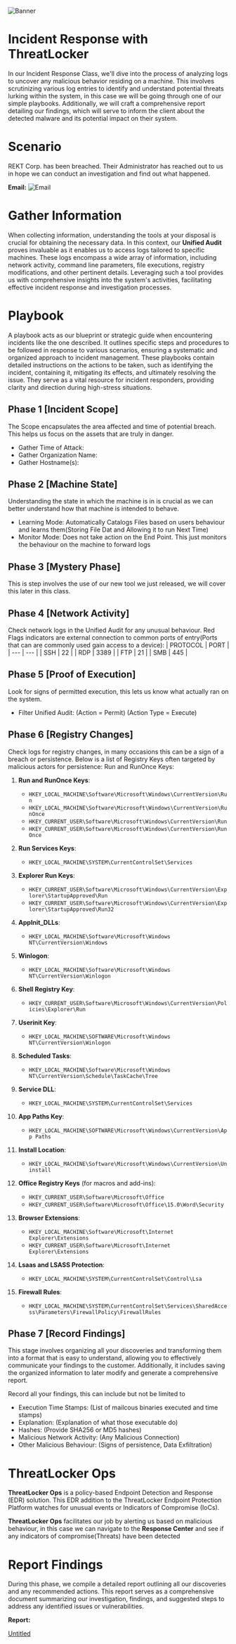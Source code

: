 ![Banner](https://www.notion.so/image/https%3A%2F%2Fprod-files-secure.s3.us-west-2.amazonaws.com%2F95fa80c9-fc09-41c7-a313-856f4155a90a%2F5a1947a3-a09e-4c51-94a1-8b6fffcf0521%2Fcomputer_fire_blog_extinguisher-01.png?table=block&id=d048762c-1984-419d-8fcd-a60cc03e9392&spaceId=95fa80c9-fc09-41c7-a313-856f4155a90a&width=2000&userId=c51186de-849a-4003-b8ae-be16e8b5d545&cache=v2)
# Incident Response with ThreatLocker

In our Incident Response Class, we'll dive into the process of analyzing logs to uncover any malicious behavior residing on a machine. This involves scrutinizing various log entries to identify and understand potential threats lurking within the system, in this case we will be going through one of our simple playbooks. Additionally, we will craft a comprehensive report detailing our findings, which will serve to inform the client about the detected malware and its potential impact on their system.

# Scenario

REKT Corp. has been breached. Their Administrator has reached out to us in hope we can conduct an investigation and find out what happened.

**Email:**
![Email](https://curious-cloth-153.notion.site/image/https%3A%2F%2Fprod-files-secure.s3.us-west-2.amazonaws.com%2F95fa80c9-fc09-41c7-a313-856f4155a90a%2F76563e23-8e31-405c-8601-aae2feddb109%2FUntitled.png?table=block&id=a1e33980-3673-4128-81ae-9aea81b3334a&spaceId=95fa80c9-fc09-41c7-a313-856f4155a90a&width=1900&userId=&cache=v2)

# Gather Information

When collecting information, understanding the tools at your disposal is crucial for obtaining the necessary data. In this context, our **Unified Audit** proves invaluable as it enables us to access logs tailored to specific machines. These logs encompass a wide array of information, including network activity, command line parameters, file executions, registry modifications, and other pertinent details. Leveraging such a tool provides us with comprehensive insights into the system's activities, facilitating effective incident response and investigation processes.

# Playbook

A playbook acts as our blueprint or strategic guide when encountering incidents like the one described. It outlines specific steps and procedures to be followed in response to various scenarios, ensuring a systematic and organized approach to incident management. These playbooks contain detailed instructions on the actions to be taken, such as identifying the incident, containing it, mitigating its effects, and ultimately resolving the issue. They serve as a vital resource for incident responders, providing clarity and direction during high-stress situations.

## Phase 1 [Incident Scope]
The Scope encapsulates the area affected and time of potential breach. This helps us focus on the assets that are truly in danger.
* Gather Time of Attack: 
* Gather Organization Name: 
* Gather Hostname(s):

## Phase 2 [Machine State]
Understanding the state in which the machine is in is crucial as we can better understand how that machine is intended to behave.
* Learning Mode: Automatically Catalogs Files based on users behaviour and learns them(Storing File Dat and Allowing it to run Next Time)
* Monitor Mode: Does not take action on the End Point. This just monitors the behaviour on the machine to forward logs

## Phase 3 [Mystery Phase]
This is step involves the use of our new tool we just released, we will cover this later in this class.


## Phase 4 [Network Activity]
Check network logs in the Unified Audit for any unusual behaviour. 
Red Flags indicators are  external connection to common ports of entry(Ports that can are commonly used gain access to a device):
| PROTOCOL | PORT |
| --- | --- |
| SSH  | 22 |
| RDP | 3389 |
| FTP | 21 |
| SMB | 445 |

## Phase 5 [Proof of Execution]
Look for signs of permitted execution, this lets us know what actually ran on the system.
* Filter Unified Audit: (Action = Permit) (Action Type = Execute) 

## Phase 6 [Registry Changes]
Check logs for registry changes, in many occasions this can be a sign of a breach or persistence.
Below is a list of Registry Keys often targeted by malicious actors for persistence:
Run and RunOnce Keys:

1. **Run and RunOnce Keys**:
   - `HKEY_LOCAL_MACHINE\Software\Microsoft\Windows\CurrentVersion\Run`
   - `HKEY_LOCAL_MACHINE\Software\Microsoft\Windows\CurrentVersion\RunOnce`
   - `HKEY_CURRENT_USER\Software\Microsoft\Windows\CurrentVersion\Run`
   - `HKEY_CURRENT_USER\Software\Microsoft\Windows\CurrentVersion\RunOnce`

2. **Run Services Keys**:
   - `HKEY_LOCAL_MACHINE\SYSTEM\CurrentControlSet\Services`

3. **Explorer Run Keys**:
   - `HKEY_CURRENT_USER\Software\Microsoft\Windows\CurrentVersion\Explorer\StartupApproved\Run`
   - `HKEY_CURRENT_USER\Software\Microsoft\Windows\CurrentVersion\Explorer\StartupApproved\Run32`

4. **AppInit_DLLs**:
   - `HKEY_LOCAL_MACHINE\Software\Microsoft\Windows NT\CurrentVersion\Windows`

5. **Winlogon**:
   - `HKEY_LOCAL_MACHINE\Software\Microsoft\Windows NT\CurrentVersion\Winlogon`

6. **Shell Registry Key**:
   - `HKEY_CURRENT_USER\Software\Microsoft\Windows\CurrentVersion\Policies\Explorer\Run`

7. **Userinit Key**:
   - `HKEY_LOCAL_MACHINE\SOFTWARE\Microsoft\Windows NT\CurrentVersion\Winlogon`

8. **Scheduled Tasks**:
   - `HKEY_LOCAL_MACHINE\Software\Microsoft\Windows NT\CurrentVersion\Schedule\TaskCache\Tree`

9. **Service DLL**:
   - `HKEY_LOCAL_MACHINE\SYSTEM\CurrentControlSet\Services`

10. **App Paths Key**:
    - `HKEY_LOCAL_MACHINE\SOFTWARE\Microsoft\Windows\CurrentVersion\App Paths`

11. **Install Location**:
    - `HKEY_LOCAL_MACHINE\Software\Microsoft\Windows\CurrentVersion\Uninstall`

12. **Office Registry Keys** (for macros and add-ins):
    - `HKEY_CURRENT_USER\Software\Microsoft\Office`
    - `HKEY_CURRENT_USER\Software\Microsoft\Office\15.0\Word\Security`

13. **Browser Extensions**:
    - `HKEY_LOCAL_MACHINE\Software\Microsoft\Internet Explorer\Extensions`
    - `HKEY_CURRENT_USER\Software\Microsoft\Internet Explorer\Extensions`

14. **Lsaas and LSASS Protection**:
    - `HKEY_LOCAL_MACHINE\SYSTEM\CurrentControlSet\Control\Lsa`

15. **Firewall Rules**:
    - `HKEY_LOCAL_MACHINE\SYSTEM\CurrentControlSet\Services\SharedAccess\Parameters\FirewallPolicy\FirewallRules`


## Phase 7 [Record Findings]
This stage involves organizing all your discoveries and transforming them into a format that is easy to understand, allowing you to effectively communicate your findings to the customer. Additionally, it includes saving the organized information to later modify and generate a comprehensive report. 

Record all your findings, this can include but not be limited to
* Execution Time Stamps: (List of mailcous binaries executed and time stamps)
* Explanation: (Explanation of what those executable do)
* Hashes: (Provide SHA256 or MD5 hashes)
* Malicious Network Activity: (Any Malicious Connection)
* Other Malicious Behaviour: (Signs of persistence, Data Exfiltration)



# ThreatLocker Ops

**ThreatLocker Ops** is a policy-based Endpoint Detection and Response (EDR) solution. This EDR addition to the ThreatLocker Endpoint Protection Platform watches for unusual events or Indicators of Compromise (IoCs). 

**ThreatLocker Ops** facilitates our job by alerting us based on malicious behaviour, in this case we can navigate to the **Response Center** and see if any indicators of compromise(Threats) have been detected

# Report Findings

During this phase, we compile a detailed report outlining all our discoveries and any recommended actions. This report serves as a comprehensive document summarizing our investigation, findings, and suggested steps to address any identified issues or vulnerabilities.

**Report:** 

[Untitled](Incident%20Response%20with%20ThreatLocker%20d048762c1984419d8fcda60cc03e9392/Untitled.docx)
